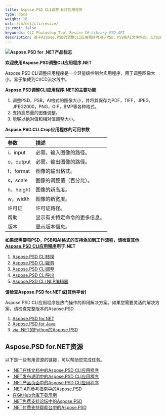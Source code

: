 ```yaml
---
title: Aspose.PSD CLI调整.NET应用程序
type: docs
weight: 10
url: /zh/net/cli/resize/
is_root: false
keywords: CLI Photoshop Tool Resize C# Library PSD API
description: 基于Aspose.PSD的调整CLI应用程序可用于PSD，PSB和AI文件格式。无代码CI/CD自动化。支持调整图像大小并将其保存为PDF，TIFF，JPEG，JPEG2000，PNG，GIF，BMP等各种格式。不需要安装Adobe Photoshop或Adobe Illustrator，可在控制台中运行而无需额外代码。
---
```


**![Aspose.PSD for .NET产品标志](home_1.png)**

**欢迎使用Aspose.PSD调整CLI应用程序.NET**

Aspose.PSD CLI调整应用程序是一个轻量级控制台实用程序，用于调整图像大小。易于集成到CI/CD流水线中。

**Aspose.PSD调整CLI应用程序.NET的主要功能**

1. 调整PSD，PSB，AI格式的图像大小，并将其保存为PDF，TIFF，JPEG，JPEG2000，PNG，GIF，BMP等各种格式。
2. 支持高质量的图像调整。
3. 能够以绝对值和相对值调整大小。

**Aspose.PSD.CLI.Crop应用程序的可用参数**

| **参数**    | **描述**                         |
|:-------------|:----------------------------------|
| i，input     | 必需。输入图像的路径。            |
| o，output    | 必需。输出图像的路径。            |
| f，format    | 图像的输出格式。                 |
| s，scale     | 图像的调整值（百分比）。          |
| h，height    | 图像的新高度。                   |
| w，width     | 图像的新宽度。                   |
| 许可证       | 许可证路径。                    |
| 帮助         | 显示有关特定命令的更多信息。      |
| 版本         | 显示版本信息。                   |


**如果您需要将PSD，PSB和AI格式的支持添加到工作流程，请检查其他[Aspose.PSD CLI应用程序](https://docs.aspose.com/psd/net/cli)用于.NET**

1. [Aspose.PSD CLI转换](/psd/zh/net/cli/convert)
2. [Aspose.PSD CLI裁剪](/psd/zh/net/cli/crop)
3. [Aspose.PSD CLI调整](/psd/zh/net/cli/resize)
4. [Aspose.PSD CLI导出](/psd/zh/net/cli/export)
5. [Aspose.PSD CLI NLP编辑器](/psd/zh/net/cli/nlp-editor)

**请检查Aspose.PSD for.NET或[其他平台]**

Aspose.PSD CLI应用程序是热门操作的即用解决方案。如果您需要灵活的解决方案，请检查完整版本的Aspose.PSD

1. [Aspose.PSD for.NET](https://releases.aspose.com/psd/net/)
2. [Aspose.PSD for Java](https://releases.aspose.com/psd/java/)
3. [via .NET的Python的Aspose.PSD](https://releases.aspose.com/psd/python-net/)

## **Aspose.PSD for.NET资源**

以下是一些有用资源的链接，可以帮助您完成任务。

- [.NET在线文档中的Aspose.PSD CLI应用程序](/psd/zh/net/cli/conversion)
- [.NET发布说明中的Aspose.PSD CLI应用程序](/psd/zh/net/cli/conversion/release-notes/)
- [.NET产品页面中的Aspose.PSD CLI应用程序](https://products.aspose.com/psd/net/cli)
- [.NET API参考指南中的Aspose.PSD](https://reference.aspose.com/net/psd)
- [在GitHub仓库下载示例](https://github.com/aspose-psd/CLI-Applications)
- [.NET免费支持论坛中的Aspose.PSD](https://forum.aspose.com/c/psd)
- [.NET付费支持帮助台中的Aspose.PSD](https://helpdesk.aspose.com/)
